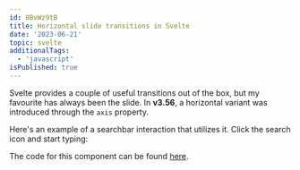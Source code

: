 ```yaml
---
id: 8BvWz9tB
title: Horizontal slide transitions in Svelte
date: '2023-06-21'
topic: svelte
additionalTags: 
  - 'javascript'
isPublished: true
---
```


Svelte provides a couple of useful transitions out of the box, but my favourite has always been the slide. In **v3.56**, a horizontal variant was introduced through the `axis` property.

<script>
  import SearchExample from './SearchExample.svelte'
</script>

Here's an example of a searchbar interaction that utilizes it. Click the search icon and start typing:
<SearchExample/>

 The code for this component can be found [here](https://github.com/PaintingWithCode/til/blob/main/src/posts/horizontal-slide-transition-svelte/SearchExample.svelte).
